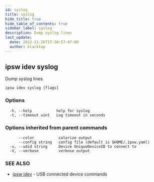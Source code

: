 ```yaml
---
id: syslog
title: syslog
hide_title: true
hide_table_of_contents: true
sidebar_label: syslog
description: Dump syslog lines
last_update:
  date: 2022-11-26T17:36:57-07:00
  author: blacktop
---
```

## ipsw idev syslog

Dump syslog lines

```
ipsw idev syslog [flags]
```

### Options

```
  -h, --help           help for syslog
  -t, --timeout uint   Log timeout in seconds
```

### Options inherited from parent commands

```
      --color           colorize output
      --config string   config file (default is $HOME/.ipsw.yaml)
  -u, --udid string     Device UniqueDeviceID to connect to
  -V, --verbose         verbose output
```

### SEE ALSO

* [ipsw idev](/docs/cli/ipsw/idev)	 - USB connected device commands

